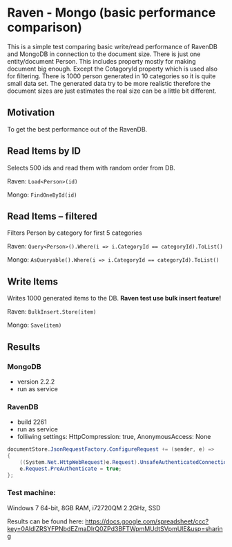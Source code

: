 Raven - Mongo (basic performance comparison)
============
This is a simple test comparing basic write/read performance of RavenDB and MongoDB 
in connection to the document size.
There is just one entity/document Person. This includes property mostly for making 
document big enough. Except the CotagoryId property which is used also for filtering.
There is 1000 person generated in 10 categories so it is quite small data set. 
The generated data try to be more realistic therefore the document sizes are just 
estimates the real size can be a little bit different.

Motivation
----------
To get the best performance out of the RavenDB.

Read Items by ID
----------------
Selects 500 ids and read them with random order from DB. 

Raven: `Load<Person>(id)`

Mongo: `FindOneById(id)`

Read Items – filtered
---------------------
Filters Person by category for first 5 categories 

Raven: `Query<Person>().Where(i => i.CategoryId == categoryId).ToList()`

Mongo: `AsQueryable().Where(i => i.CategoryId == categoryId).ToList()`

Write Items
-----------
Writes 1000 generated items to the DB. **Raven test use bulk insert feature!**

Raven: `BulkInsert.Store(item)`

Mongo: `Save(item)`

Results
-------
### MongoDB
- version 2.2.2
- run as service

### RavenDB
- build 2261
- run as service
- folliwing settings: HttpCompression: true, AnonymousAccess: None

```c#
documentStore.JsonRequestFactory.ConfigureRequest += (sender, e) =>
{
    ((System.Net.HttpWebRequest)e.Request).UnsafeAuthenticatedConnectionSharing = true;
    e.Request.PreAuthenticate = true;
};
```

### Test machine:
Windows 7 64-bit, 8GB RAM, i72720QM 2.2GHz, SSD

Results can be found here:
https://docs.google.com/spreadsheet/ccc?key=0AldlZRSYFPNbdEZmaDlrQ0ZPd3BFTWpmMUdtSVpmUlE&usp=sharing
